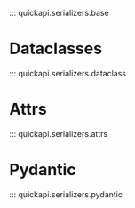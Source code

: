 ::: quickapi.serializers.base

# Dataclasses

::: quickapi.serializers.dataclass

# Attrs

::: quickapi.serializers.attrs

# Pydantic

::: quickapi.serializers.pydantic
